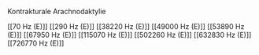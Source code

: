 Kontrakturale Arachnodaktylie

[[70 Hz (E)]]
[[290 Hz (E)]]
[[38220 Hz (E)]]
[[49000 Hz (E)]]
[[53890 Hz (E)]]
[[67950 Hz (E)]]
[[115070 Hz (E)]]
[[502260 Hz (E)]]
[[632830 Hz (E)]]
[[726770 Hz (E)]]